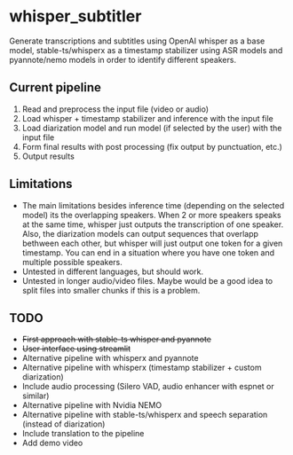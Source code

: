 # whisper_subtitler
Generate transcriptions and subtitles using OpenAI whisper as a base model, stable-ts/whisperx as a timestamp stabilizer using ASR models and pyannote/nemo models in order to identify different speakers.

## Current pipeline
1. Read and preprocess the input file (video or audio)
2. Load whisper + timestamp stabilizer and inference with the input file
3. Load diarization model and run model (if selected by the user) with the input file
4. Form final results with post processing (fix output by punctuation, etc.)
5. Output results

## Limitations
* The main limitations besides inference time (depending on the selected model) its the overlapping speakers. When 2 or more speakers speaks at the same time, whisper just outputs the transcription of one speaker. Also, the diarization models can output sequences that overlapp bethween each other, but whisper will just output one token for a given timestamp. You can end in a situation where you have one token and multiple possible speakers.
* Untested in different languages, but should work.
* Untested in longer audio/video files. Maybe would be a good idea to split files into smaller chunks if this is a problem.


## TODO
* ~~First approach with stable-ts whisper and pyannote~~
* ~~User interface using streamlit~~
* Alternative pipeline with whisperx and pyannote
* Alternative pipeline with whisperx (timestamp stabilizer + custom diarization)
* Include audio processing (Silero VAD, audio enhancer with espnet or similar)
* Alternative pipeline with Nvidia NEMO
* Alternative pipeline with stable-ts/whisperx and speech separation (instead of diarization)
* Include translation to the pipeline
* Add demo video